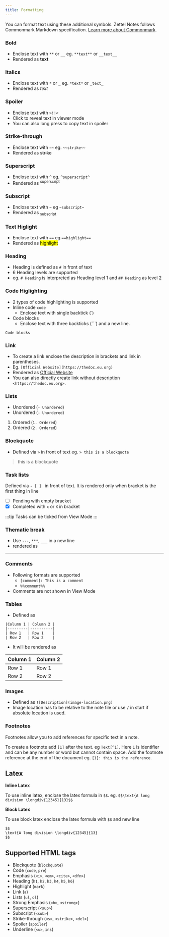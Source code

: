 ```yaml
---
title: Formatting
---
```


You can format text using these additional symbols. Zettel Notes follows Commonmark Markdown specification. [Learn more about Commonmark](https://spec.commonmark.org/0.30/).

### Bold

- Enclose text with `**` or `__` eg. `**text**` or `__text__`
- Rendered as **text**

### Italics

- Enclose text with `*` or `_` eg. `*text*` or `_text_`
- Rendered as *text*

### Spoiler 

- Enclose text with `>!!<`
- Click to reveal text in viewer mode
- You can also long press to copy text in spoiler

### Strike-through 

- Enclose text with `~~` eg. `~~strike~~`
- Rendered as ~~strike~~

### Superscript 

- Enclose text with `^` eg. `^superscript^` 
- Rendered as <sup>superscript</sup>

### Subscript 

- Enclose text with `~` eg `~subscript~`
- Rendered as <sub>subscript</sub>

### Text Higlight

- Enclose text with `==` eg `==highlight==`
- Rendered as <mark>highlight</mark>

### Heading

- Heading is defined as `#` in front of text
- 6 Heading levels are supported
- eg. `# Heading` is interpreted as Heading level 1 and `## Heading` as level 2

### Code Higlighting

- 2 types of code highlighting is supported
- Inline code `code`
  - Enclose text with single backtick (`)
- Code blocks
  - Enclose text with three backticks (```) and a new line.

```
Code blocks
```

### Link

- To create a link enclose the description in brackets and link in parentheses.
- Eg. `[Official Website](https://thedoc.eu.org)`
- Rendered as [Official Website](https://thedoc.eu.org)
- You can also directly create link without description `<https://thedoc.eu.org>`.

### Lists

- Unordered (`- Unordered`)
- Unordered (`- Unordered`)
  
1. Ordered (`1. Ordered`)
2. Ordered (`2. Ordered`)

### Blockquote 

- Defined via `>` in front of text eg. `> this is a blockquote 
`

> this is a blockquote 

### Task lists

Defined via `- [ ] ` in front of text. It is rendered only when bracket is the first thing in line

- [ ] Pending with empty bracket
- [x] Completed with `x` or `X` in bracket

:::tip
Tasks can be ticked from View Mode
:::

### Thematic break 

- Use `---`, `***`, `___` in a new line
- rendered as

---

### Comments

- Following formats are supported
  - `[comment]: This is a comment`
  - `%%comment%%`
- Comments are not shown in View Mode

### Tables

- Defined as

```
|Column 1 | Column 2 |
|---------|----------|
| Row 1   | Row 1    |
| Row 2   | Row 2    |
```

- It will be rendered as 

|Column 1 | Column 2 |
|---------|----------|
| Row 1   | Row 1    |
| Row 2   | Row 2    |


### Images

- Defined as `![Description](image-location.png)`
- Image location has to be relative to the note file or use `/` in start if absolute location is used.
 
### Footnotes

Footnotes allow you to add references for specific text in a note. 

To create a footnote add `[1]` after the text. eg `Text[^1]`. Here `1` is identifier and can be any number or word but cannot contain space. Add the footnote reference at the end of the document eg. `[1]: this is the reference`.

## Latex

**Inline Latex**

To use inline latex, enclose the latex formula in `$$`. eg. `$$\text{A long division \longdiv{12345}{13}$$`

**Block Latex**

To use block latex enclose the latex formula with `$$` and new line

```
$$
\text{A long division \longdiv{12345}{13}
$$
```

## Supported HTML tags

* Blockquote (`blockquote`)
* Code (`code`, `pre`)
* Emphasis (`<i>`, `<em>`, `<cite>`, `<dfn>`)
* Heading (`h1`, `h2`, `h3`, `h4`, `h5`, `h6`)
* Highlight (`mark`)
* Link (`a`)
* Lists (`ul`, `ol`)
* Strong Emphasis (`<b>`, `<strong>`)
* Superscript (`<sup>`)
* Subscript (`<sub>`)
* Strike-through (`<s>`, `<strike>`, `<del>`)
* Spoiler (`spoiler`)
* Underline (`<u>`, `ins`)
